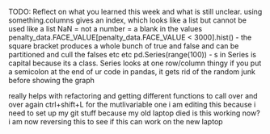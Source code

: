 TODO: Reflect on what you learned this week and what is still unclear.
using something.columns gives an index, which looks like a list but cannot be used like a list
NaN = not a number = a blank in the values
penalty_data.FACE_VALUE[penalty_data.FACE_VALUE < 3000].hist() - the square bracket produces a whole bunch of true and false and can be partitioned and cull the falses etc etc
pd.Series(range(100)) - s in Series is capital because its a class. Series looks at one row/column thingy
if you put a semicolon at the end of ur code in pandas, it gets rid of the random junk before showing the graph


really helps with refactoring and getting different functions to call over and over again
ctrl+shift+L for the mutlivariable one
i am editing this because i need to set up my git stuff because my old laptop died
is this working now?
i am now reversing this to see if this can work on the new laptop